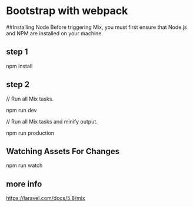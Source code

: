 # Bootstrap with webpack


##Installing Node
Before triggering Mix, you must first ensure that Node.js and NPM are installed on your machine.

## step 1

npm install


## step 2

// Run all Mix tasks.

npm run dev

// Run all Mix tasks and minify output.

npm run production


## Watching Assets For Changes

npm run watch

## more info

https://laravel.com/docs/5.8/mix